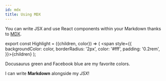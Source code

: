 ```yaml
---
id: mdx
title: Using MDX
---
```


You can write JSX and use React components within your Markdown thanks to
[MDX](https://mdxjs.com/).

export const Highlight = ({children, color}) => ( <span style={{
      backgroundColor: color,
      borderRadius: '2px',
      color: '#fff',
      padding: '0.2rem',
    }}>{children}</span> );

<Highlight color="#25c2a0">Docusaurus green</Highlight> and
<Highlight color="#1877F2">Facebook blue</Highlight> are my favorite colors.

I can write **Markdown** alongside my _JSX_!
